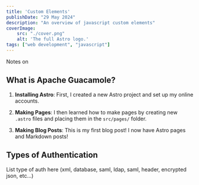 ```yaml
---
title: 'Custom Elements'
publishDate: "29 May 2024"
description: "An overview of javascript custom elements"
coverImage:
    src: "./cover.png"
    alt: 'The full Astro logo.'
tags: ["web development", "javascript"]
---
```


Notes on 
## What is Apache Guacamole?

1. **Installing Astro**: First, I created a new Astro project and set up my online accounts.

2. **Making Pages**: I then learned how to make pages by creating new `.astro` files and placing them in the `src/pages/` folder.

3. **Making Blog Posts**: This is my first blog post! I now have Astro pages and Markdown posts!

## Types of Authentication

List type of auth here (xml, database, saml, ldap, saml, header, encrypted json, etc...)